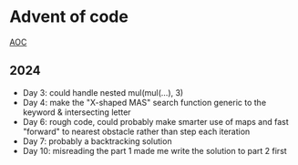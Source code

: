 # Advent of code

[AOC](https://adventofcode.com)

## 2024

- Day 3: could handle nested mul(mul(...), 3)
- Day 4: make the "X-shaped MAS" search function generic to the keyword & intersecting letter
- Day 6: rough code, could probably make smarter use of maps and fast "forward" to nearest obstacle rather than step each iteration
- Day 7: probably a backtracking solution
- Day 10: misreading the part 1 made me write the solution to part 2 first